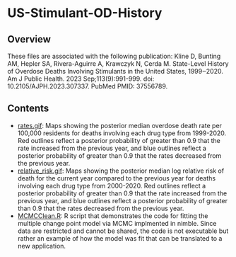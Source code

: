 # US-Stimulant-OD-History

## Overview

These files are associated with the following publication:
Kline D, Bunting AM, Hepler SA, Rivera-Aguirre A, Krawczyk N, Cerda M. State-Level History of Overdose Deaths Involving Stimulants in the United States, 1999‒2020. Am J Public Health. 2023 Sep;113(9):991-999. doi: 10.2105/AJPH.2023.307337. PubMed PMID: 37556789.

## Contents

* [rates.gif](../main/rates.gif): Maps showing the posterior median overdose death rate per 100,000 residents for deaths involving each drug type from 1999-2020.  Red outlines reflect a posterior probability of greater than 0.9 that the rate increased from the previous year, and blue outlines reflect a posterior probability of greater than 0.9 that the rates decreased from the previous year.
* [relative_risk.gif](../main/relative_risk.gif): Maps showing the posterior median log relative risk of death for the current year compared to the previous year for deaths involving each drug type from 2000-2020.  Red outlines reflect a posterior probability of greater than 0.9 that the rate increased from the previous year, and blue outlines reflect a posterior probability of greater than 0.9 that the rates decreased from the previous year.
* [MCMCClean.R](../main/MCMCClean.R): R script that demonstrates the code for fitting the multiple change point model via MCMC implmented in nimble. Since data are restricted and cannot be shared, the code is not executable but rather an example of how the model was fit that can be translated to a new application.
